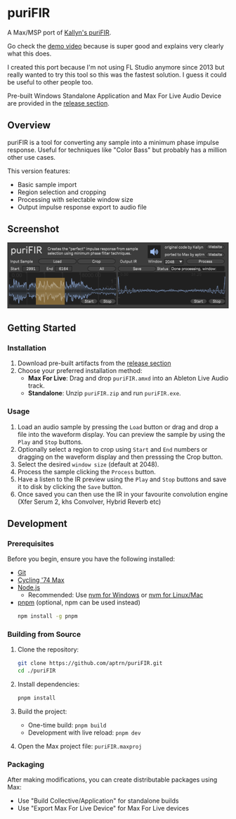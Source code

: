 # puriFIR

A Max/MSP port of [Kallyn's puriFIR](https://kallyn.gumroad.com/l/purifir).

Go check the [demo video](https://www.youtube.com/watch?v=Vx4U7zyS-H4) because is super good and explains very clearly what this does.

I created this port because I'm not using FL Studio anymore since 2013 but really wanted to try this tool so this was the fastest solution. I guess it could be useful to other people too.

Pre-built Windows Standalone Application and Max For Live Audio Device are provided in the [release section](https://github.com/aptrn/puriFIR/releases).

## Overview

puriFIR is a tool for converting any sample into a minimum phase impulse response.
Useful for techniques like "Color Bass" but probably has a million other use cases.

This version features:

- Basic sample import
- Region selection and cropping
- Processing with selectable window size
- Output impulse response export to audio file

## Screenshot

![puriFIR Max Gui Screenshot](./screenshot.png)

## Getting Started

### Installation

1. Download pre-built artifacts from the [release section](https://github.com/aptrn/puriFIR/releases)
2. Choose your preferred installation method:
   - **Max For Live**: Drag and drop `puriFIR.amxd` into an Ableton Live Audio track.
   - **Standalone**: Unzip `puriFIR.zip` and run `puriFIR.exe`.

### Usage

1.  Load an audio sample by pressing the `Load` button or drag and drop a file into the waveform display. You can preview the sample by using the `Play` and `Stop` buttons.
2.  Optionally select a region to crop using `Start` and `End` numbers or dragging on the waveform display and then presssing the Crop button.
3.  Select the desired `window size` (default at 2048).
4.  Process the sample clicking the `Process` button.
5.  Have a listen to the IR preview using the `Play` and `Stop` buttons and save it to disk by clicking the `Save` button.
6.  Once saved you can then use the IR in your favourite convolution engine (Xfer Serum 2, khs Convolver, Hybrid Reverb etc)

## Development

### Prerequisites

Before you begin, ensure you have the following installed:

- [Git](https://git-scm.com/downloads)
- [Cycling '74 Max](https://cycling74.com/downloads)
- [Node.js](https://nodejs.org/en/download/)
  - Recommended: Use [nvm for Windows](https://github.com/coreybutler/nvm-windows) or [nvm for Linux/Mac](https://github.com/nvm-sh/nvm)
- [pnpm](https://pnpm.io/installation) (optional, npm can be used instead)
  ```bash
  npm install -g pnpm
  ```

### Building from Source

1. Clone the repository:

   ```bash
   git clone https://github.com/aptrn/puriFIR.git
   cd ./puriFIR
   ```

2. Install dependencies:

   ```bash
   pnpm install
   ```

3. Build the project:

   - One-time build: `pnpm build`
   - Development with live reload: `pnpm dev`

4. Open the Max project file: `puriFIR.maxproj`

### Packaging

After making modifications, you can create distributable packages using Max:

- Use "Build Collective/Application" for standalone builds
- Use "Export Max For Live Device" for Max For Live devices
